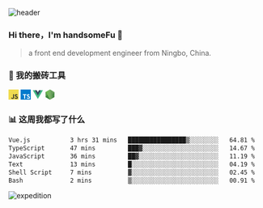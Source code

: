 ![header](https://raw.githubusercontent.com/fzq1998/fzq1998/master/header.png)

### Hi there，I'm handsomeFu 👋

> a front end development engineer from Ningbo, China.

### 🔧 我的搬砖工具
<code><img height="20" src="https://raw.githubusercontent.com/github/explore/80688e429a7d4ef2fca1e82350fe8e3517d3494d/topics/javascript/javascript.png" alt="javascript"></code>
<code><img height="20" src="https://raw.githubusercontent.com/github/explore/80688e429a7d4ef2fca1e82350fe8e3517d3494d/topics/typescript/typescript.png" alt="typescript"></code>
<code><img height="20" src="https://raw.githubusercontent.com/github/explore/80688e429a7d4ef2fca1e82350fe8e3517d3494d/topics/vue/vue.png" alt="vue"></code>
<code><img height="20" src="https://raw.githubusercontent.com/github/explore/80688e429a7d4ef2fca1e82350fe8e3517d3494d/topics/nodejs/nodejs.png" alt="nodejs"></code>



### 📊 这周我都写了什么
<!--START_SECTION:waka-->

```text
Vue.js           3 hrs 31 mins   ████████████████▒░░░░░░░░   64.81 %
TypeScript       47 mins         ███▓░░░░░░░░░░░░░░░░░░░░░   14.67 %
JavaScript       36 mins         ██▓░░░░░░░░░░░░░░░░░░░░░░   11.19 %
Text             13 mins         █░░░░░░░░░░░░░░░░░░░░░░░░   04.19 %
Shell Script     7 mins          ▓░░░░░░░░░░░░░░░░░░░░░░░░   02.45 %
Bash             2 mins          ▒░░░░░░░░░░░░░░░░░░░░░░░░   00.91 %
```

<!--END_SECTION:waka-->


![expedition](https://raw.githubusercontent.com/fzq1998/fzq1998/master/expedition.gif)

